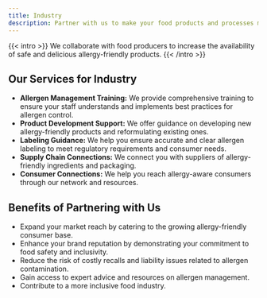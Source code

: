 ```yaml
---
title: Industry 
description: Partner with us to make your food products and processes more allergy-friendly.
---
```


{{< intro >}}
We collaborate with food producers to increase the availability of safe and delicious allergy-friendly products.
{{< /intro >}}

## Our Services for Industry

* **Allergen Management Training:** We provide comprehensive training to ensure your staff understands and implements best practices for allergen control.
* **Product Development Support:** We offer guidance on developing new allergy-friendly products and reformulating existing ones.
* **Labeling Guidance:** We help you ensure accurate and clear allergen labeling to meet regulatory requirements and consumer needs.
* **Supply Chain Connections:** We connect you with suppliers of allergy-friendly ingredients and packaging.
* **Consumer Connections:** We help you reach allergy-aware consumers through our network and resources.

## Benefits of Partnering with Us

* Expand your market reach by catering to the growing allergy-friendly consumer base.
* Enhance your brand reputation by demonstrating your commitment to food safety and inclusivity.
* Reduce the risk of costly recalls and liability issues related to allergen contamination.
* Gain access to expert advice and resources on allergen management.
* Contribute to a more inclusive food industry.


